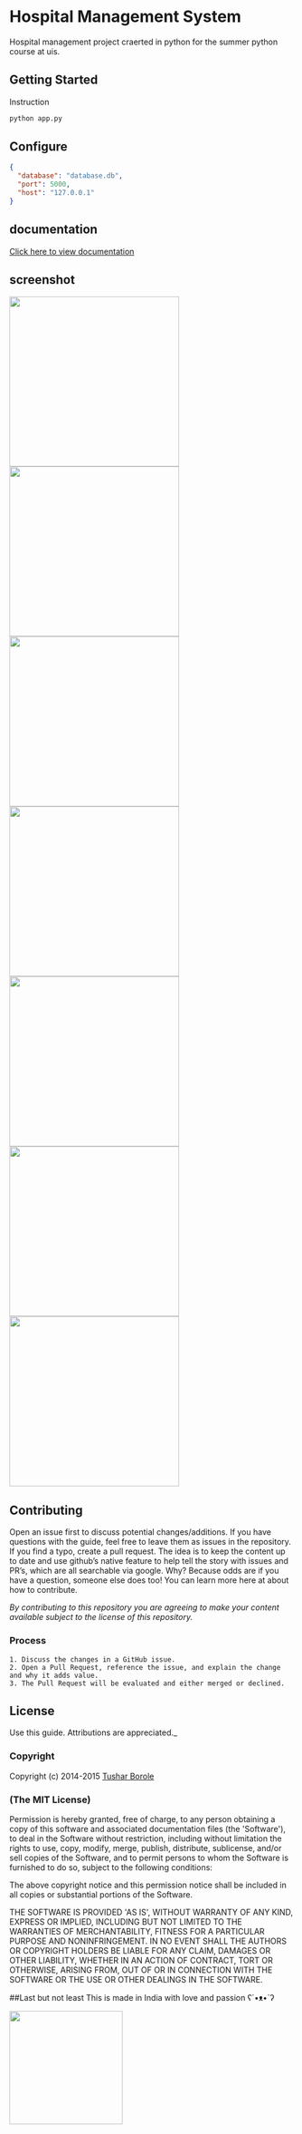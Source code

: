 # Hospital Management System

Hospital management project craerted in python for the summer python course at uis.

## Getting Started

Instruction

```sh
python app.py
```



## Configure

```json
{
  "database": "database.db",
  "port": 5000,
  "host": "127.0.0.1"
}
```
## documentation
[Click here to view documentation](https://documenter.getpostman.com/view/457459/hospitalmanagementsystem/2HQup9)



## screenshot

<a href="../../" target="_blank"><img src="https://raw.githubusercontent.com/tushariscoolster/HospitalManagementSystem/master/1.png" height="300"></a>
<a href="../../" target="_blank"><img src="https://raw.githubusercontent.com/tushariscoolster/HospitalManagementSystem/master/2.png" height="300"></a>
<a href="../../" target="_blank"><img src="https://raw.githubusercontent.com/tushariscoolster/HospitalManagementSystem/master/3.png" height="300"></a>
<a href="../../" target="_blank"><img src="https://raw.githubusercontent.com/tushariscoolster/HospitalManagementSystem/master/4.png" height="300"></a>
<a href="../../" target="_blank"><img src="https://raw.githubusercontent.com/tushariscoolster/HospitalManagementSystem/master/5.png" height="300"></a>
<a href="../../" target="_blank"><img src="https://raw.githubusercontent.com/tushariscoolster/HospitalManagementSystem/master/6.png" height="300"></a>
<a href="../../" target="_blank"><img src="https://raw.githubusercontent.com/tushariscoolster/HospitalManagementSystem/master/7.png" height="300"></a>



## Contributing

Open an issue first to discuss potential changes/additions. If you have questions with the guide, feel free to leave them as issues in the repository. If you find a typo, create a pull request. The idea is to keep the content up to date and use github’s native feature to help tell the story with issues and PR’s, which are all searchable via google. Why? Because odds are if you have a question, someone else does too! You can learn more here at about how to contribute.

*By contributing to this repository you are agreeing to make your content available subject to the license of this repository.*

### Process
    1. Discuss the changes in a GitHub issue.
    2. Open a Pull Request, reference the issue, and explain the change and why it adds value.
    3. The Pull Request will be evaluated and either merged or declined.

## License

 Use this guide. Attributions are appreciated._

### Copyright

Copyright (c) 2014-2015 [Tushar Borole](http://www.tusharborole.com)

### (The MIT License)
Permission is hereby granted, free of charge, to any person obtaining
a copy of this software and associated documentation files (the
'Software'), to deal in the Software without restriction, including
without limitation the rights to use, copy, modify, merge, publish,
distribute, sublicense, and/or sell copies of the Software, and to
permit persons to whom the Software is furnished to do so, subject to
the following conditions:

The above copyright notice and this permission notice shall be
included in all copies or substantial portions of the Software.

THE SOFTWARE IS PROVIDED 'AS IS', WITHOUT WARRANTY OF ANY KIND,
EXPRESS OR IMPLIED, INCLUDING BUT NOT LIMITED TO THE WARRANTIES OF
MERCHANTABILITY, FITNESS FOR A PARTICULAR PURPOSE AND NONINFRINGEMENT.
IN NO EVENT SHALL THE AUTHORS OR COPYRIGHT HOLDERS BE LIABLE FOR ANY
CLAIM, DAMAGES OR OTHER LIABILITY, WHETHER IN AN ACTION OF CONTRACT,
TORT OR OTHERWISE, ARISING FROM, OUT OF OR IN CONNECTION WITH THE
SOFTWARE OR THE USE OR OTHER DEALINGS IN THE SOFTWARE.

##Last but not least
This is made in India with love and passion  ʕ´•ᴥ•`ʔ

<a href="../../" target="_blank"><img src="http://lonamowers-hrd.appspot.com/images/made_india.jpg" height="200"></a>

